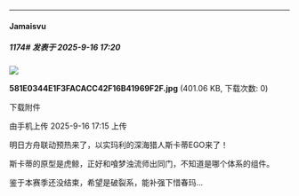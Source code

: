 ﻿
*****

####  Jamaisvu  
##### 1174#       发表于 2025-9-16 17:20

<img src="https://img.stage1st.com/forum/202509/16/171542xqeoz9hz3maa1qzq.jpg" referrerpolicy="no-referrer">

<strong>581E0344E1F3FACACC42F16B41969F2F.jpg</strong> (401.06 KB, 下载次数: 0)

下载附件

由手机上传
2025-9-16 17:15 上传

明日方舟联动预热来了，以实玛利的深海猎人斯卡蒂EGO来了！

斯卡蒂的原型是虎鲸，正好和喰梦浊流师出同门，不知道是哪个体系的组件。

鉴于本赛季还没结束，希望是破裂系，能补强下惜春玛...

